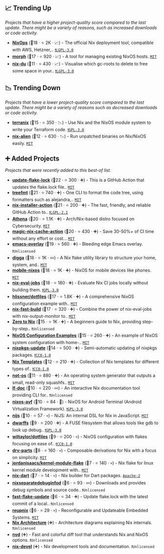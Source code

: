 ## 📈 Trending Up

_Projects that have a higher project-quality score compared to the last update. There might be a variety of reasons, such as increased downloads or code activity._

- <b><a href="https://github.com/NixOS/nixops">NixOps</a></b> (🥇18 ·  ⭐ 2K · 📈) - The official Nix deployment tool, compatible with AWS, Hetzner,.. <code><a href="http://bit.ly/37RvQcA">❗️LGPL-3.0</a></code>
- <b><a href="https://github.com/DBCDK/morph">morph</a></b> (🥈17 ·  ⭐ 920 · 📈) - A tool for managing existing NixOS hosts. <code><a href="http://bit.ly/34MBwT8">MIT</a></code>
- <b><a href="https://github.com/symphorien/nix-du">nix-du</a></b> (🥉11 ·  ⭐ 430 · 📈) - Visualise which gc-roots to delete to free some space in your.. <code><a href="http://bit.ly/37RvQcA">❗️LGPL-3.0</a></code>

## 📉 Trending Down

_Projects that have a lower project-quality score compared to the last update. There might be a variety of reasons such as decreased downloads or code activity._

- <b><a href="https://github.com/terranix/terranix">terranix</a></b> (🥈15 ·  ⭐ 350 · 📉) - Use Nix and the NixOS module system to write your Terraform code. <code><a href="http://bit.ly/2M0xdwT">❗️GPL-3.0</a></code>
- <b><a href="https://github.com/thiagokokada/nix-alien">nix-alien</a></b> (🥉12 ·  ⭐ 630 · 📉) - Run unpatched binaries on Nix/NixOS easily. <code><a href="http://bit.ly/34MBwT8">MIT</a></code>

## ➕ Added Projects

_Projects that were recently added to this best-of list._

- <b><a href="https://github.com/DeterminateSystems/update-flake-lock">update-flake-lock</a></b> (🥇22 ·  ⭐ 300 · ➕) - This is a GitHub Action that updates the flake.lock file.. <code><a href="http://bit.ly/34MBwT8">MIT</a></code>
- <b><a href="https://github.com/numtide/treefmt">treefmt</a></b> (🥇21 ·  ⭐ 740 · ➕) - One CLI to format the code tree, using formatters such as alejandra,.. <code><a href="http://bit.ly/34MBwT8">MIT</a></code>
- <b><a href="https://github.com/DeterminateSystems/nix-installer-action">nix-installer-action</a></b> (🥉21 ·  ⭐ 200 · ➕) - The fast, friendly, and reliable GitHub Action to.. <code><a href="https://tldrlegal.com/search?q=LGPL-2.1">❗️LGPL-2.1</a></code>
- <b><a href="https://github.com/Athena-OS/athena">Athena</a></b> (🥇20 ·  ⭐ 1.1K · ➕) - Arch/Nix-based distro focused on Cybersecurity. <code><a href="http://bit.ly/34MBwT8">MIT</a></code>
- <b><a href="https://github.com/DeterminateSystems/magic-nix-cache-action">magic-nix-cache-action</a></b> (🥉20 ·  ⭐ 430 · ➕) - Save 30-50%+ of CI time without any effort or cost... <code><a href="http://bit.ly/34MBwT8">MIT</a></code>
- <b><a href="https://github.com/nix-community/emacs-overlay">emacs-overlay</a></b> (🥈19 ·  ⭐ 560 · ➕) - Bleeding edge Emacs overlay. <code>❗Unlicensed</code>
- <b><a href="https://github.com/divnix/digga">digga</a></b> (🥈18 ·  ⭐ 1K · 💤) - A Nix flake utility library to structure your home, system, and.. <code><a href="http://bit.ly/34MBwT8">MIT</a></code>
- <b><a href="https://github.com/mobile-nixos/mobile-nixos">mobile-nixos</a></b> (🥈18 ·  ⭐ 1K · ➕) - NixOS for mobile devices like phones. <code><a href="http://bit.ly/34MBwT8">MIT</a></code>
- <b><a href="https://github.com/nix-community/nix-eval-jobs">nix-eval-jobs</a></b> (🥈18 ·  ⭐ 180 · ➕) - Evaluate Nix CI jobs locally without building them. <code><a href="http://bit.ly/2M0xdwT">❗️GPL-3.0</a></code>
- <b><a href="https://github.com/hlissner/dotfiles">hlissner/dotfiles</a></b> (🥈17 ·  ⭐ 1.8K · ➕) - A comprehensive NixOS configuration example with.. <code><a href="http://bit.ly/34MBwT8">MIT</a></code>
- <b><a href="https://github.com/Mic92/nix-fast-build">nix-fast-build</a></b> (🥈17 ·  ⭐ 320 · ➕) - Combine the power of nix-eval-jobs with nix-output-monitor to.. <code><a href="http://bit.ly/34MBwT8">MIT</a></code>
- <b><a href="https://github.com/DeterminateSystems/zero-to-nix">Zero to Nix</a></b> (🥈15 ·  ⭐ 1K · ➕) - A beginners guide to Nix, providing step-by-step.. <code>❗Unlicensed</code>
- <b><a href="https://github.com/NobbZ/nixos-config">NixOS Configuration Examples</a></b> (🥈15 ·  ⭐ 260 · ➕) - An example of NixOS system configuration with home-.. <code><a href="http://bit.ly/34MBwT8">MIT</a></code>
- <b><a href="https://github.com/nix-community/nixpkgs-update">nixpkgs-update</a></b> (🥉14 ·  ⭐ 500 · ➕) - Semi-automatic updating of nixpkgs packages. <code><a href="https://tldrlegal.com/search?q=CC0-1.0">❗️CC0-1.0</a></code>
- <b><a href="https://github.com/jonringer/nix-template">Nix Templates</a></b> (🥉12 ·  ⭐ 210 · ➕) - Collection of Nix templates for different types of.. <code><a href="https://tldrlegal.com/search?q=CC0-1.0">❗️CC0-1.0</a></code>
- <b><a href="https://github.com/cleverca22/not-os">not-os</a></b> (🥉11 ·  ⭐ 880 · ➕) - An operating system generator that outputs a small, read-only squashfs.. <code><a href="http://bit.ly/34MBwT8">MIT</a></code>
- <b><a href="https://github.com/lf-/nix-doc">lf-doc</a></b> (🥉10 ·  ⭐ 220 · 💤) - An interactive Nix documentation tool providing CLI for.. <code>❗Unlicensed</code>
- <b><a href="https://github.com/nix-community/nixos-avf">nixos-avf</a></b> (🥉10 ·  ⭐ 84 · 🐣) - NixOS for Android Terminal (Android Virtualization Framework). <code><a href="http://bit.ly/2M0xdwT">❗️GPL-3.0</a></code>
- <b><a href="https://github.com/svanderburg/nijs">nijs</a></b> (🥉10 ·  ⭐ 57 · 💀) - NiJS: An internal DSL for Nix in JavaScript. <code><a href="http://bit.ly/34MBwT8">MIT</a></code>
- <b><a href="https://github.com/edolstra/dwarffs">dwarffs</a></b> (🥉9 ·  ⭐ 200 · ➕) - A FUSE filesystem that allows tools like gdb to look up debug.. <code><a href="http://bit.ly/2M0xdwT">❗️GPL-3.0</a></code>
- <b><a href="https://github.com/wiltaylor/dotfiles-old">wiltaylor/dotfiles</a></b> (🥉9 ·  ⭐ 200 · 💀) - NixOS configuration with flakes focusing on ease of.. <code><a href="https://tldrlegal.com/search?q=CC0-1.0">❗️CC0-1.0</a></code>
- <b><a href="https://github.com/DavHau/drv-parts">drv-parts</a></b> (🥉8 ·  ⭐ 160 · 💀) - Composable derivations for Nix with a focus on simplicity. <code><a href="http://bit.ly/34MBwT8">MIT</a></code>
- <b><a href="https://github.com/jordanisaacs/kernel-module-flake">jordanisaacs/kernel-module-flake</a></b> (🥉7 ·  ⭐ 140 · 💀) - Nix flake for linux kernel module development with.. <code><a href="http://bit.ly/34MBwT8">MIT</a></code>
- <b><a href="https://github.com/tadfisher/nix-dart">nix-dart</a></b> (🥉7 ·  ⭐ 14 · 💀) - Nix builder for Dart packages. <code><a href="http://bit.ly/3nYMfla">Apache-2</a></code>
- <b><a href="https://github.com/symphorien/nixseparatedebuginfod">nixseparatedebuginfod</a></b> (🥉6 ·  ⭐ 93 · 💤) - Downloads and provides debug symbols and source code.. <code>❗Unlicensed</code>
- <b><a href="https://github.com/Mic92/fast-flake-update">fast-flake-update</a></b> (🥉6 ·  ⭐ 34 · ➕) - Update flake.lock with the latest commit of a local.. <code>❗Unlicensed</code>
- <b><a href="https://github.com/tuhhosg/reupnix">reupnix</a></b> (🥉6 ·  ⭐ 29 · 💀) - Reconfigurable and Updateable Embedded Systems. <code><a href="http://bit.ly/34MBwT8">MIT</a></code>
- <b><a href="{}">Nix Architecture</a></b> (➕) - Architecture diagrams explaining Nix internals. <code>❗Unlicensed</code>
- <b><a href="{}">nvd</a></b> (➕) - Fast and colorful diff tool that understands Nix and NixOS options. <code>❗Unlicensed</code>
- <b><a href="{}">nix-devel</a></b> (➕) - Nix development tools and documentation. <code>❗Unlicensed</code>

